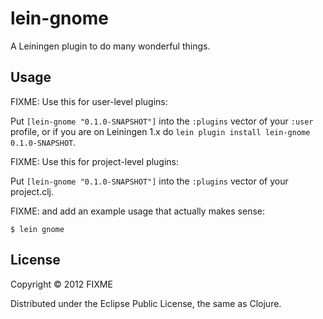 # lein-gnome

A Leiningen plugin to do many wonderful things.

## Usage

FIXME: Use this for user-level plugins:

Put `[lein-gnome "0.1.0-SNAPSHOT"]` into the `:plugins` vector of your
`:user` profile, or if you are on Leiningen 1.x do `lein plugin install
lein-gnome 0.1.0-SNAPSHOT`.

FIXME: Use this for project-level plugins:

Put `[lein-gnome "0.1.0-SNAPSHOT"]` into the `:plugins` vector of your project.clj.

FIXME: and add an example usage that actually makes sense:

    $ lein gnome

## License

Copyright © 2012 FIXME

Distributed under the Eclipse Public License, the same as Clojure.

